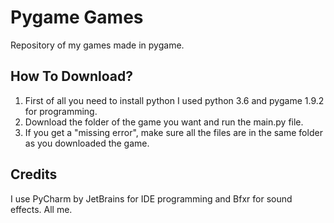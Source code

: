 # Pygame Games
Repository of my games made in pygame.

## How To Download?
1. First of all you need to install python I used python 3.6 and pygame 1.9.2 for programming.
2. Download the folder of the game you want and run the main.py file.
3. If you get a "missing error", make sure all the files are in the same folder as you downloaded the game.

## Credits
I use PyCharm by JetBrains for IDE programming and Bfxr for sound effects.
All me.


